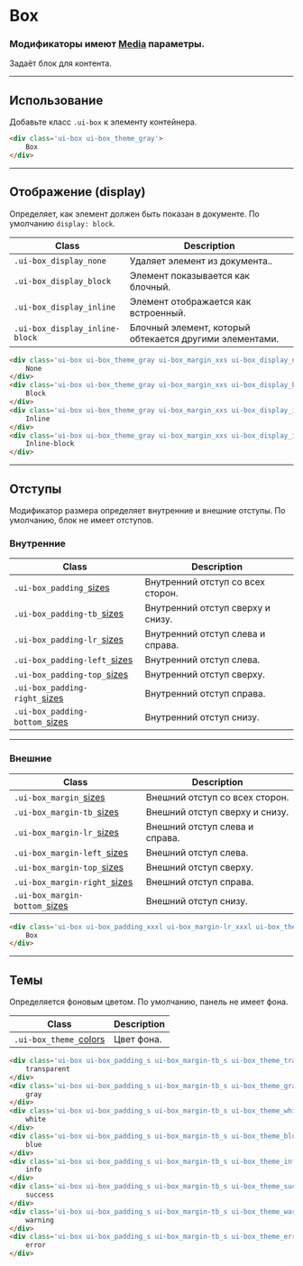 <!--
docs/blocks/box|40
-->

[sizes]: docs/base/sizes.html
[colors]: docs/base/colors.html
[media]: docs/base/media.html

# Box

### Модификаторы имеют [Media][media] параметры.

Задаёт блок для контента.

---

## Использование

Добавьте класс `.ui-box` к элементу контейнера.

``` html
<div class='ui-box ui-box_theme_gray'>
    Box
</div>
```

---

## Отображение (display)

Определяет, как элемент должен быть показан в документе. По умолчанию `display: block`.

|               Class               |                       Description                       |
|-----------------------------------|---------------------------------------------------------|
|  `.ui-box_display_none`           | Удаляет элемент из документа..                          |
|  `.ui-box_display_block`          | Элемент показывается как блочный.                       |
|  `.ui-box_display_inline`         | Элемент отображается как встроенный.                    |
|  `.ui-box_display_inline-block`   | Блочный элемент, который обтекается другими элементами. |

``` html
<div class='ui-box ui-box_theme_gray ui-box_margin_xxs ui-box_display_none'>
    None
</div>
<div class='ui-box ui-box_theme_gray ui-box_margin_xxs ui-box_display_block'>
    Block
</div>
<div class='ui-box ui-box_theme_gray ui-box_margin_xxs ui-box_display_inline'>
    Inline
</div>
<div class='ui-box ui-box_theme_gray ui-box_margin_xxs ui-box_display_inline-block'>
    Inline-block
</div>
```

---

## Отступы

Модификатор размера определяет внутренние и внешние отступы. По умолчанию, блок не имеет отступов.

### Внутренние

|               Class               |            Description            |
|-----------------------------------|-----------------------------------|
|  `.ui-box_padding_`[sizes]        | Внутренний отступ со всех сторон. |
|  `.ui-box_padding-tb_`[sizes]     | Внутренний отступ сверху и снизу. |
|  `.ui-box_padding-lr_`[sizes]     | Внутренний отступ слева и справа. |
|  `.ui-box_padding-left_`[sizes]   | Внутренний отступ слева.          |
|  `.ui-box_padding-top_`[sizes]    | Внутренний отступ сверху.         |
|  `.ui-box_padding-right_`[sizes]  | Внутренний отступ справа.         |
|  `.ui-box_padding-bottom_`[sizes] | Внутренний отступ снизу.          |

---

### Внешние

|              Class               |            Description         |
|----------------------------------|--------------------------------|
|  `.ui-box_margin_`[sizes]        | Внешний отступ со всех сторон. |
|  `.ui-box_margin-tb_`[sizes]     | Внешний отступ сверху и снизу. |
|  `.ui-box_margin-lr_`[sizes]     | Внешний отступ слева и справа. |
|  `.ui-box_margin-left_`[sizes]   | Внешний отступ слева.          |
|  `.ui-box_margin-top_`[sizes]    | Внешний отступ сверху.         |
|  `.ui-box_margin-right_`[sizes]  | Внешний отступ справа.         |
|  `.ui-box_margin-bottom_`[sizes] | Внешний отступ снизу.          |



``` html
<div class='ui-box ui-box_padding_xxxl ui-box_margin-lr_xxxl ui-box_theme_gray'>
    Box
</div>
```

---

## Темы

Определяется фоновым цветом. По умолчанию, панель не имеет фона.

|           Class           | Description |
|---------------------------|-------------|
| `.ui-box_theme_`[colors]  | Цвет фона.  |

``` html
<div class='ui-box ui-box_padding_s ui-box_margin-tb_s ui-box_theme_transparent'>
    transparent
</div>
<div class='ui-box ui-box_padding_s ui-box_margin-tb_s ui-box_theme_gray'>
    gray
</div>
<div class='ui-box ui-box_padding_s ui-box_margin-tb_s ui-box_theme_white'>
    white
</div>
<div class='ui-box ui-box_padding_s ui-box_margin-tb_s ui-box_theme_blue'>
    blue
</div>
<div class='ui-box ui-box_padding_s ui-box_margin-tb_s ui-box_theme_info'>
    info
</div>
<div class='ui-box ui-box_padding_s ui-box_margin-tb_s ui-box_theme_success'>
    success
</div>
<div class='ui-box ui-box_padding_s ui-box_margin-tb_s ui-box_theme_warning'>
    warning
</div>
<div class='ui-box ui-box_padding_s ui-box_margin-tb_s ui-box_theme_error'>
    error
</div>
```
